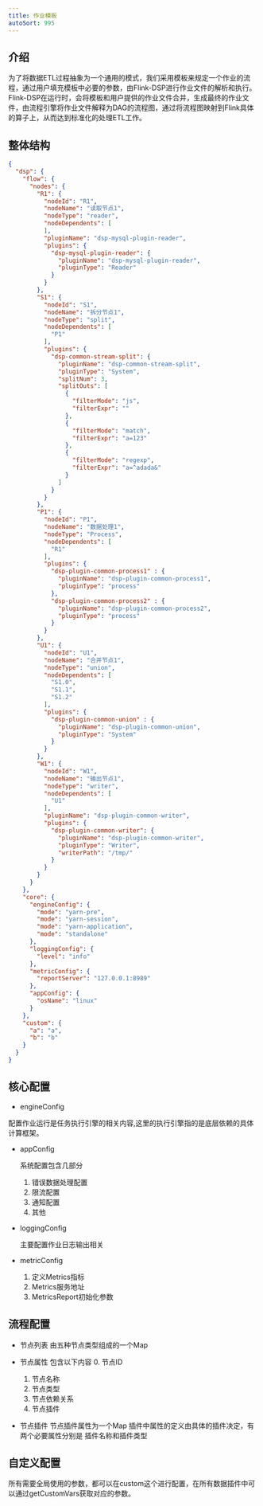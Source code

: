 ```yaml
---
title: 作业模板
autoSort: 995
---
```

## 介绍

为了将数据ETL过程抽象为一个通用的模式，我们采用模板来规定一个作业的流程，通过用户填充模板中必要的参数，由Flink-DSP进行作业文件的解析和执行。
Flink-DSP在运行时，会将模板和用户提供的作业文件合并，生成最终的作业文件，由流程引擎将作业文件解释为DAG的流程图，通过将流程图映射到Flink具体的算子上，从而达到标准化的处理ETL工作。

## 整体结构
```json
{
  "dsp": {
    "flow": {
      "nodes": {
        "R1": {
          "nodeId": "R1",
          "nodeName": "读取节点1",
          "nodeType": "reader",
          "nodeDependents": [
          ],
          "pluginName": "dsp-mysql-plugin-reader",
          "plugins": {
            "dsp-mysql-plugin-reader": {
              "pluginName": "dsp-mysql-plugin-reader",
              "pluginType": "Reader"
            }
          }
        },
        "S1": {
          "nodeId": "S1",
          "nodeName": "拆分节点1",
          "nodeType": "split",
          "nodeDependents": [
            "P1"
          ],
          "plugins": {
            "dsp-common-stream-split": {
              "pluginName": "dsp-common-stream-split",
              "pluginType": "System",
              "splitNum": 3,
              "splitOuts": [
                {
                  "filterMode": "js",
                  "filterExpr": ""
                },
                {
                  "filterMode": "match",
                  "filterExpr": "a=123"
                },
                {
                  "filterMode": "regexp",
                  "filterExpr": "a=^adada&"
                }
              ]
            }
          }
        },
        "P1": {
          "nodeId": "P1",
          "nodeName": "数据处理1",
          "nodeType": "Process",
          "nodeDependents": [
            "R1"
          ],
          "plugins": {
            "dsp-plugin-common-process1" : {
              "pluginName": "dsp-plugin-common-process1",
              "pluginType": "process"
            },
            "dsp-plugin-common-process2" : {
              "pluginName": "dsp-plugin-common-process2",
              "pluginType": "process"
            }
          }
        },
        "U1": {
          "nodeId": "U1",
          "nodeName": "合并节点1",
          "nodeType": "union",
          "nodeDependents": [
            "S1.0",
            "S1.1",
            "S1.2"
          ],
          "plugins": {
            "dsp-plugin-common-union" : {
              "pluginName": "dsp-plugin-common-union",
              "pluginType": "System"
            }
          }
        },
        "W1": {
          "nodeId": "W1",
          "nodeName": "输出节点1",
          "nodeType": "writer",
          "nodeDependents": [
            "U1"
          ],
          "pluginName": "dsp-plugin-common-writer",
          "plugins": {
            "dsp-plugin-common-writer": {
              "pluginName": "dsp-plugin-common-writer",
              "pluginType": "Writer",
              "writerPath": "/tmp/"
            }
          }
        }
      }
    },
    "core": {
      "engineConfig": {
        "mode": "yarn-pre",
        "mode": "yarn-session",
        "mode": "yarn-application",
        "mode": "standalone"
      },
      "loggingConfig": {
        "level": "info"
      },
      "metricConfig": {
        "reportServer": "127.0.0.1:8989"
      },
      "appConfig": {
        "osName": "linux"
      }
    },
    "custom": {
      "a": "a",
      "b": "b"
    }
  }
}
```

## 核心配置
- engineConfig
  
配置作业运行是任务执行引擎的相关内容,这里的执行引擎指的是底层依赖的具体计算框架。

- appConfig

    系统配置包含几部分
    1. 错误数据处理配置
    2. 限流配置
    3. 通知配置
    4. 其他

- loggingConfig

    主要配置作业日志输出相关

- metricConfig
    1. 定义Metrics指标
    2. Metrics服务地址
    3. MetricsReport初始化参数

## 流程配置

- 节点列表
    由五种节点类型组成的一个Map

- 节点属性
    包含以下内容
  0. 节点ID
  1. 节点名称
    2. 节点类型
    3. 节点依赖关系
    4. 节点插件

- 节点插件
    节点插件属性为一个Map
  插件中属性的定义由具体的插件决定，有两个必要属性分别是 插件名称和插件类型


## 自定义配置

所有需要全局使用的参数，都可以在custom这个进行配置，在所有数据插件中可以通过getCustomVars获取对应的参数。



